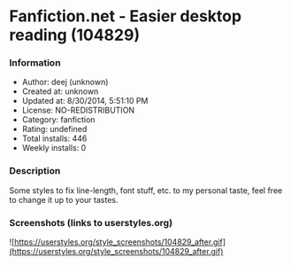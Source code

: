 # Fanfiction.net - Easier desktop reading (104829)

### Information
- Author: deej (unknown)
- Created at: unknown
- Updated at: 8/30/2014, 5:51:10 PM
- License: NO-REDISTRIBUTION
- Category: fanfiction
- Rating: undefined
- Total installs: 446
- Weekly installs: 0


### Description
Some styles to fix line-length, font stuff, etc. to my personal taste, feel free to change it up to your tastes.


### Screenshots (links to userstyles.org)
![https://userstyles.org/style_screenshots/104829_after.gif](https://userstyles.org/style_screenshots/104829_after.gif)


